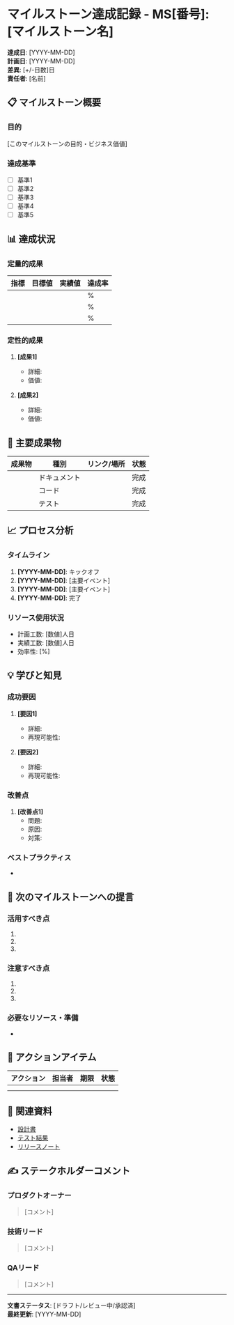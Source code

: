 # マイルストーン達成記録 - MS[番号]: [マイルストーン名]

**達成日**: [YYYY-MM-DD]  
**計画日**: [YYYY-MM-DD]  
**差異**: [+/-日数]日  
**責任者**: [名前]

## 📋 マイルストーン概要

### 目的
[このマイルストーンの目的・ビジネス価値]

### 達成基準
- [ ] 基準1
- [ ] 基準2
- [ ] 基準3
- [ ] 基準4
- [ ] 基準5

## 📊 達成状況

### 定量的成果
| 指標 | 目標値 | 実績値 | 達成率 |
|------|--------|--------|--------|
| | | | % |
| | | | % |
| | | | % |

### 定性的成果
1. **[成果1]**
   - 詳細: 
   - 価値: 

2. **[成果2]**
   - 詳細: 
   - 価値: 

## 🎯 主要成果物

| 成果物 | 種別 | リンク/場所 | 状態 |
|--------|------|-------------|------|
| | ドキュメント | | 完成 |
| | コード | | 完成 |
| | テスト | | 完成 |

## 📈 プロセス分析

### タイムライン
1. **[YYYY-MM-DD]**: キックオフ
2. **[YYYY-MM-DD]**: [主要イベント]
3. **[YYYY-MM-DD]**: [主要イベント]
4. **[YYYY-MM-DD]**: 完了

### リソース使用状況
- 計画工数: [数値]人日
- 実績工数: [数値]人日
- 効率性: [%]

## 💡 学びと知見

### 成功要因
1. **[要因1]**
   - 詳細: 
   - 再現可能性: 

2. **[要因2]**
   - 詳細: 
   - 再現可能性: 

### 改善点
1. **[改善点1]**
   - 問題: 
   - 原因: 
   - 対策: 

### ベストプラクティス
- 

## 🚀 次のマイルストーンへの提言

### 活用すべき点
1. 
2. 
3. 

### 注意すべき点
1. 
2. 
3. 

### 必要なリソース・準備
- 

## 🔄 アクションアイテム

| アクション | 担当者 | 期限 | 状態 |
|------------|--------|------|------|
| | | | |
| | | | |

## 📎 関連資料

- [設計書](link)
- [テスト結果](link)
- [リリースノート](link)

## ✍️ ステークホルダーコメント

### プロダクトオーナー
> [コメント]

### 技術リード
> [コメント]

### QAリード
> [コメント]

---
**文書ステータス**: [ドラフト/レビュー中/承認済]  
**最終更新**: [YYYY-MM-DD]